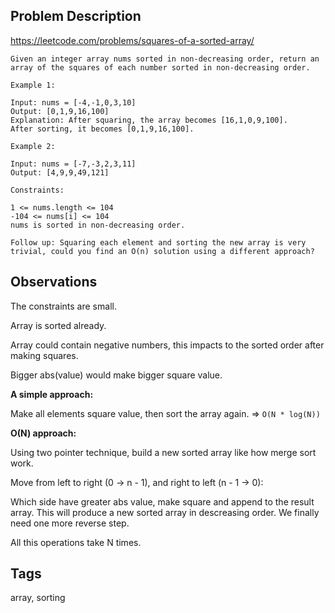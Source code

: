 ## Problem Description

https://leetcode.com/problems/squares-of-a-sorted-array/

```
Given an integer array nums sorted in non-decreasing order, return an array of the squares of each number sorted in non-decreasing order.

Example 1:

Input: nums = [-4,-1,0,3,10]
Output: [0,1,9,16,100]
Explanation: After squaring, the array becomes [16,1,0,9,100].
After sorting, it becomes [0,1,9,16,100].

Example 2:

Input: nums = [-7,-3,2,3,11]
Output: [4,9,9,49,121]

Constraints:

1 <= nums.length <= 104
-104 <= nums[i] <= 104
nums is sorted in non-decreasing order.

Follow up: Squaring each element and sorting the new array is very trivial, could you find an O(n) solution using a different approach?
```

## Observations

The constraints are small.

Array is sorted already.

Array could contain negative numbers, this impacts to the sorted order after making squares.

Bigger abs(value) would make bigger square value.

**A simple approach:**

Make all elements square value, then sort the array again. => ```O(N * log(N))```

**O(N) approach:**

Using two pointer technique, build a new sorted array like how merge sort work.

Move from left to right (0 -> n - 1), and right to left (n - 1 -> 0):

Which side have greater abs value, make square and append to the result array. This will produce a new sorted array in descreasing order. We finally need one more reverse step.

All this operations take N times.

## Tags

array, sorting